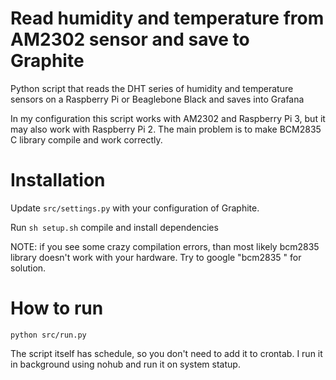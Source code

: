 # Read humidity and temperature from AM2302 sensor and save to Graphite
Python script that reads the DHT series of humidity and temperature sensors on a Raspberry Pi or Beaglebone Black and saves into Grafana

In my configuration this script works with AM2302 and Raspberry Pi 3, but it may also work with Raspberry Pi 2. The main problem is to make BCM2835 C library compile and work correctly.

# Installation

Update `src/settings.py` with your configuration of Graphite.

Run `sh setup.sh` compile and install dependencies

NOTE: if you see some crazy compilation errors, than most likely bcm2835 library doesn't work with your hardware. Try to google "bcm2835 <your raspberry version>" for solution. 

# How to run

`python src/run.py`

The script itself has schedule, so you don't need to add it to crontab. I run it in background using nohub and run it on system statup.

